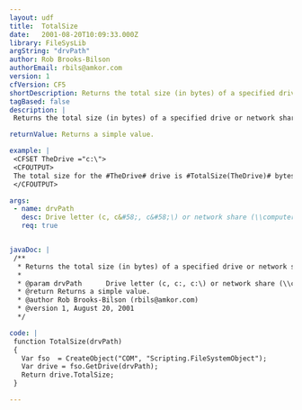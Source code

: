 ```yaml
---
layout: udf
title:  TotalSize
date:   2001-08-20T10:09:33.000Z
library: FileSysLib
argString: "drvPath"
author: Rob Brooks-Bilson
authorEmail: rbils@amkor.com
version: 1
cfVersion: CF5
shortDescription: Returns the total size (in bytes) of a specified drive or network share. (Windows only)
tagBased: false
description: |
 Returns the total size (in bytes) of a specified drive or network share.  Because this function uses COM, it is only supported in the Windows version of ColdFusion.

returnValue: Returns a simple value.

example: |
 <CFSET TheDrive ="c:\">
 <CFOUTPUT>
 The total size for the #TheDrive# drive is #TotalSize(TheDrive)# bytes.
 </CFOUTPUT>

args:
 - name: drvPath
   desc: Drive letter (c, c&#58;, c&#58;\) or network share (\\computer\share).
   req: true


javaDoc: |
 /**
  * Returns the total size (in bytes) of a specified drive or network share. (Windows only)
  * 
  * @param drvPath      Drive letter (c, c:, c:\) or network share (\\computer\share). 
  * @return Returns a simple value. 
  * @author Rob Brooks-Bilson (rbils@amkor.com) 
  * @version 1, August 20, 2001 
  */

code: |
 function TotalSize(drvPath)
 {
   Var fso  = CreateObject("COM", "Scripting.FileSystemObject");
   Var drive = fso.GetDrive(drvPath);
   Return drive.TotalSize;
 }

---
```


